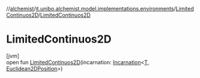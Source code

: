 //[alchemist](../../../index.md)/[it.unibo.alchemist.model.implementations.environments](../index.md)/[LimitedContinuos2D](index.md)/[LimitedContinuos2D](-limited-continuos2-d.md)

# LimitedContinuos2D

[jvm]\
open fun [LimitedContinuos2D](-limited-continuos2-d.md)(incarnation: [Incarnation](../../it.unibo.alchemist.model.interfaces/-incarnation/index.md)<[T](../-continuous2-d-obstacles/index.md), [Euclidean2DPosition](../../it.unibo.alchemist.model.implementations.positions/-euclidean2-d-position/index.md)>)
